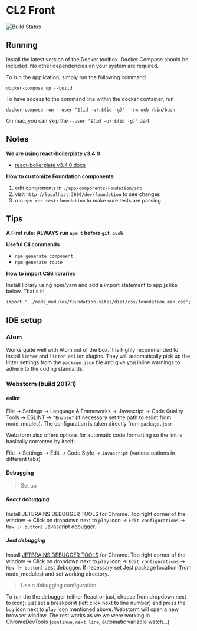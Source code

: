 # CL2 Front

![Build Status](https://codeship.com/projects/8d4a8a10-dfdf-0134-b77a-46a6c2bb70db/status?branch=master)


## Running

Install the latest version of the Docker toolbox. Docker Compose should be included. No other dependencies on your system are required.

To run the application, simply run the following command
```
docker-compose up --build
```

To have access to the command line within the docker container, run
```
docker-compose run --user "$(id -u):$(id -g)" --rm web /bin/bash
```
On mac, you can skip the `--user "$(id -u):$(id -g)"` part.

## Notes

**We are using react-boilerplate v3.4.0**

 * [react-bolierplate v3.4.0 docs](https://github.com/react-boilerplate/react-boilerplate/tree/v3.4.0/docs)


**How to customize Foundation components**

1. edit components in `./app/components/Foudation/src`
2. visit `http://localhost:3000/dev/foundation` to see changes
3. run `npm run test:foundation` to make sure tests are passing

## Tips

**A First rule: ALWAYS run `npm t` before `git push`**

**Useful Cli commands**

* `npm generate component`
* `npm generate route`

**How to import CSS libraries**

Install library using npm/yarn and add a import statement to app.js like below. That's it!

`import '../node_modules/foundation-sites/dist/css/foundation.min.css';`

## IDE setup

### Atom
Works quite well with Atom out of the box. It is highly recommended to install `linter` and `linter-eslint` plugins. They will automatically pick up the linter settings from the `package.json` file and give you inline warnings to adhere to the coding standards.

### Webstorm (build 2017.1)
#### eslint

File -> Settings -> Language & Frameworks -> Javascript -> Code Quality Tools -> ESLINT -> `"Enable"` (if necessary set the path to eslint from node_mdules). The configuration is taken directly from `package.json`

Webstorm also offers options for automatic code formatting so the lint is basically corrected by itself:


File -> Settings -> Edit -> Code Style -> `Javascript` (various options in different tabs)

#### Debugging

> Set up

##### React debugging

Install JETBRAINS DEBUGGER TOOLS for Chrome.
Top right corner of the window -> Click on dropdown next to `play` icon -> `Edit configurations` -> `New (+ button)` Javascript debugger. 

##### Jest debugging

Install [JETBRAINS DEBUGGER TOOLS](https://chrome.google.com/webstore/detail/jetbrains-ide-support/hmhgeddbohgjknpmjagkdomcpobmllji?hl=en) for Chrome.
Top right corner of the window -> Click on dropdown next to `play` icon -> `Edit configurations` -> `New (+ button)` Jest debugger. If necessary set Jest package location (from node_modules) and set working directory.

> Use a debugging configuration

To run the the debugger (either React or just, choose from dropdown next to icon): just set a breakpoint (left click next to line number) and press the `bug` icon next to `play` icon mentioned above.
Webstorm will open a new browser window. The rest works as we we were working in ChromeDevTools (`continue`, `next line`, automatic variable watch...)